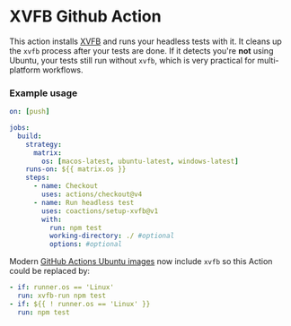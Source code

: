 # XVFB Github Action

This action installs [XVFB](http://elementalselenium.com/tips/38-headless) and runs your headless tests with it. It cleans up the `xvfb` process after your tests are done. If it detects you're **not** using Ubuntu, your tests still run without `xvfb`, which is very practical for multi-platform workflows.

### Example usage

```yml
on: [push]

jobs:
  build:
    strategy:
      matrix:
        os: [macos-latest, ubuntu-latest, windows-latest]
    runs-on: ${{ matrix.os }}
    steps:
      - name: Checkout
        uses: actions/checkout@v4
      - name: Run headless test
        uses: coactions/setup-xvfb@v1
        with:
          run: npm test
          working-directory: ./ #optional
          options: #optional
```

Modern [GitHub Actions Ubuntu images](https://github.com/actions/runner-images/tree/main/images/ubuntu) now include `xvfb` so this Action could be replaced by:

```yml
- if: runner.os == 'Linux'
  run: xvfb-run npm test
- if: ${{ ! runner.os == 'Linux' }}
  run: npm test
```
